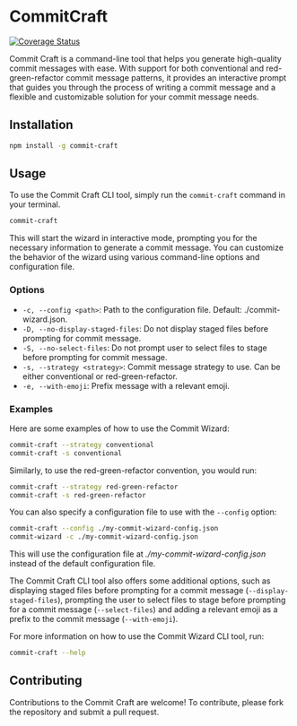 # CommitCraft

[![Coverage Status](https://coveralls.io/repos/github/Lokicoule/CommitCraft/badge.svg?branch=main&kill_cache=1)](https://coveralls.io/github/Lokicoule/CommitCraft?branch=main)

Commit Craft is a command-line tool that helps you generate high-quality commit messages with ease. With support for both conventional and red-green-refactor commit message patterns, it provides an interactive prompt that guides you through the process of writing a commit message and a flexible and customizable solution for your commit message needs.

## Installation

```sh
npm install -g commit-craft
```

## Usage

To use the Commit Craft CLI tool, simply run the `commit-craft` command in your terminal.

```sh
commit-craft
```

This will start the wizard in interactive mode, prompting you for the necessary information to generate a commit message. You can customize the behavior of the wizard using various command-line options and configuration file.

### Options

- `-c, --config <path>`: Path to the configuration file. Default: ./commit-wizard.json.
- `-D, --no-display-staged-files`: Do not display staged files before prompting for commit message.
- `-S, --no-select-files`: Do not prompt user to select files to stage before prompting for commit message.
- `-s, --strategy <strategy>`: Commit message strategy to use. Can be either conventional or red-green-refactor.
- `-e, --with-emoji`: Prefix message with a relevant emoji.

### Examples

Here are some examples of how to use the Commit Wizard:

```sh
commit-craft --strategy conventional
commit-craft -s conventional
```

Similarly, to use the red-green-refactor convention, you would run:

```sh
commit-craft --strategy red-green-refactor
commit-craft -s red-green-refactor
```

You can also specify a configuration file to use with the `--config` option:

```sh
commit-craft --config ./my-commit-wizard-config.json
commit-wizard -c ./my-commit-wizard-config.json
```

This will use the configuration file at _./my-commit-wizard-config.json_ instead of the default configuration file.

The Commit Craft CLI tool also offers some additional options, such as displaying staged files before prompting for a commit message (`--display-staged-files`), prompting the user to select files to stage before prompting for a commit message (`--select-files`) and adding a relevant emoji as a prefix to the commit message (`--with-emoji`).

For more information on how to use the Commit Wizard CLI tool, run:

```sh
commit-craft --help
```

## Contributing

Contributions to the Commit Craft are welcome! To contribute, please fork the repository and submit a pull request.
